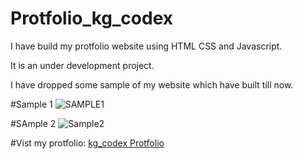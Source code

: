 # Protfolio_kg_codex
I have build my protfolio website using HTML CSS and Javascript.

It is an under development project.

I have dropped some sample of my website which have built till now.

#Sample 1
![SAMPLE1](https://user-images.githubusercontent.com/108950724/203417306-afb685e2-ad4d-44a2-8e6a-619af204bf70.png)


#SAmple 2
![Sample2](https://user-images.githubusercontent.com/108950724/203417364-371ee32e-a4fe-4718-a40b-87fc45a1d359.png)

#Vist my protfolio:
[kg_codex Protfolio](https://kushaljgec2025.github.io/Protfolio_kg_codex/)
